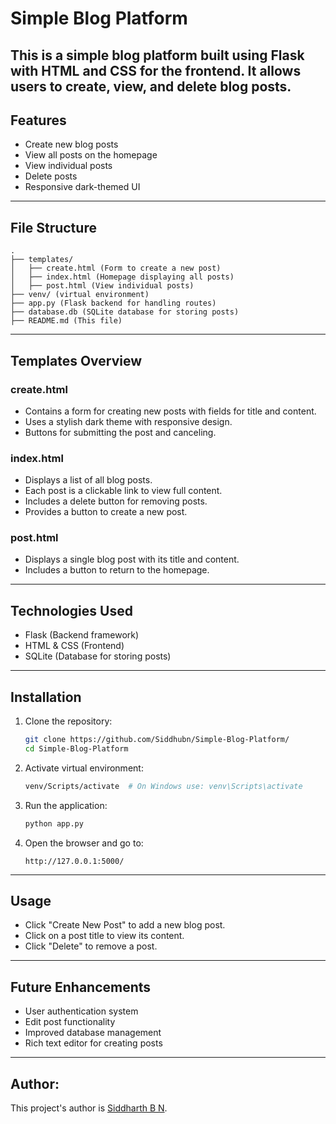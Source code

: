 # Simple Blog Platform

This is a simple blog platform built using Flask with HTML and CSS for the frontend. It allows users to create, view, and delete blog posts.
---
## Features
- Create new blog posts
- View all posts on the homepage
- View individual posts
- Delete posts
- Responsive dark-themed UI
---
## File Structure
```
.
├── templates/
│   ├── create.html (Form to create a new post)
│   ├── index.html (Homepage displaying all posts)
│   ├── post.html (View individual posts)
├── venv/ (virtual environment)
├── app.py (Flask backend for handling routes)
├── database.db (SQLite database for storing posts)
├── README.md (This file)
```
---
## Templates Overview
### create.html
- Contains a form for creating new posts with fields for title and content.
- Uses a stylish dark theme with responsive design.
- Buttons for submitting the post and canceling.

### index.html
- Displays a list of all blog posts.
- Each post is a clickable link to view full content.
- Includes a delete button for removing posts.
- Provides a button to create a new post.

### post.html
- Displays a single blog post with its title and content.
- Includes a button to return to the homepage.
---
## Technologies Used
- Flask (Backend framework)
- HTML & CSS (Frontend)
- SQLite (Database for storing posts)
---
## Installation
1. Clone the repository:
   ```sh
   git clone https://github.com/Siddhubn/Simple-Blog-Platform/
   cd Simple-Blog-Platform
   ```
2. Activate virtual environment:
   ```sh
   venv/Scripts/activate  # On Windows use: venv\Scripts\activate
   ```
3. Run the application:
   ```sh
   python app.py
   ```
4. Open the browser and go to:
   ```
   http://127.0.0.1:5000/
   ```
---
## Usage
- Click "Create New Post" to add a new blog post.
- Click on a post title to view its content.
- Click "Delete" to remove a post.
---
## Future Enhancements
- User authentication system
- Edit post functionality
- Improved database management
- Rich text editor for creating posts
---
## Author:
This project's author is [Siddharth B N](https://github.com/Siddhubn).
